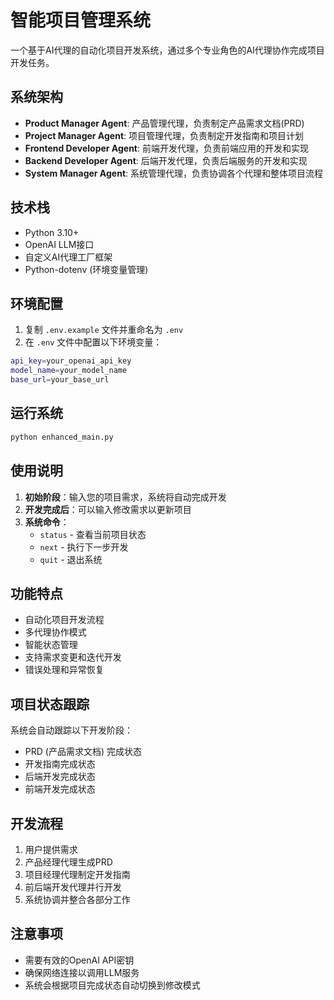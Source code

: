 # 智能项目管理系统

一个基于AI代理的自动化项目开发系统，通过多个专业角色的AI代理协作完成项目开发任务。

## 系统架构

- **Product Manager Agent**: 产品管理代理，负责制定产品需求文档(PRD)
- **Project Manager Agent**: 项目管理代理，负责制定开发指南和项目计划
- **Frontend Developer Agent**: 前端开发代理，负责前端应用的开发和实现
- **Backend Developer Agent**: 后端开发代理，负责后端服务的开发和实现
- **System Manager Agent**: 系统管理代理，负责协调各个代理和整体项目流程

## 技术栈

- Python 3.10+
- OpenAI LLM接口
- 自定义AI代理工厂框架
- Python-dotenv (环境变量管理)

## 环境配置

1. 复制 `.env.example` 文件并重命名为 `.env`
2. 在 `.env` 文件中配置以下环境变量：

```bash
api_key=your_openai_api_key
model_name=your_model_name
base_url=your_base_url
```

## 运行系统

```bash
python enhanced_main.py
```

## 使用说明

1. **初始阶段**：输入您的项目需求，系统将自动完成开发
2. **开发完成后**：可以输入修改需求以更新项目
3. **系统命令**：
   - `status` - 查看当前项目状态
   - `next` - 执行下一步开发
   - `quit` - 退出系统

## 功能特点

- 自动化项目开发流程
- 多代理协作模式
- 智能状态管理
- 支持需求变更和迭代开发
- 错误处理和异常恢复

## 项目状态跟踪

系统会自动跟踪以下开发阶段：
- PRD (产品需求文档) 完成状态
- 开发指南完成状态
- 后端开发完成状态
- 前端开发完成状态

## 开发流程

1. 用户提供需求
2. 产品经理代理生成PRD
3. 项目经理代理制定开发指南
4. 前后端开发代理并行开发
5. 系统协调并整合各部分工作

## 注意事项

- 需要有效的OpenAI API密钥
- 确保网络连接以调用LLM服务
- 系统会根据项目完成状态自动切换到修改模式